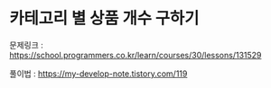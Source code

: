 # 카테고리 별 상품 개수 구하기

문제링크 : https://school.programmers.co.kr/learn/courses/30/lessons/131529

풀이법 : https://my-develop-note.tistory.com/119